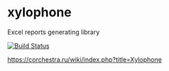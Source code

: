 # xylophone
Excel reports generating library

[![Build Status](https://ci.corchestra.ru/buildStatus/icon?job=xylophone/dev)](https://ci.corchestra.ru/job/xylophone/job/dev/)

https://corchestra.ru/wiki/index.php?title=Xylophone
